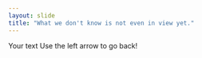 ```yaml
---
layout: slide
title: "What we don't know is not even in view yet."
---
```

Your text
Use the left arrow to go back!
